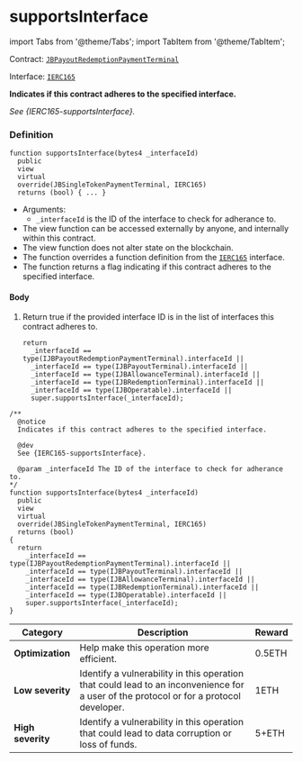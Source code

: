 # supportsInterface

import Tabs from '@theme/Tabs';
import TabItem from '@theme/TabItem';

Contract: [`JBPayoutRedemptionPaymentTerminal`](/dev/api/contracts/or-payment-terminals/or-abstract/jbpayoutredemptionpaymentterminal/README.md)​‌

Interface: [`IERC165`](https://docs.openzeppelin.com/contracts/2.x/dev/api/introspection#IERC165)

<Tabs>
<TabItem value="Step by step" label="Step by step">

**Indicates if this contract adheres to the specified interface.**

_See {IERC165-supportsInterface}._

### Definition

```
function supportsInterface(bytes4 _interfaceId)
  public
  view
  virtual
  override(JBSingleTokenPaymentTerminal, IERC165)
  returns (bool) { ... }
```

* Arguments:
  * `_interfaceId` is the ID of the interface to check for adherance to.
* The view function can be accessed externally by anyone, and internally within this contract.
* The view function does not alter state on the blockchain.
* The function overrides a function definition from the [`IERC165`](https://docs.openzeppelin.com/contracts/2.x/dev/api/introspection#IERC165) interface.
* The function returns a flag indicating if this contract adheres to the specified interface.

#### Body

1.  Return true if the provided interface ID is in the list of interfaces this contract adheres to.

    ```
    return
      _interfaceId == type(IJBPayoutRedemptionPaymentTerminal).interfaceId ||
      _interfaceId == type(IJBPayoutTerminal).interfaceId ||
      _interfaceId == type(IJBAllowanceTerminal).interfaceId ||
      _interfaceId == type(IJBRedemptionTerminal).interfaceId ||
      _interfaceId == type(IJBOperatable).interfaceId ||
      super.supportsInterface(_interfaceId);
    ```

</TabItem>

<TabItem value="Code" label="Code">

```
/**
  @notice
  Indicates if this contract adheres to the specified interface.

  @dev 
  See {IERC165-supportsInterface}.

  @param _interfaceId The ID of the interface to check for adherance to.
*/
function supportsInterface(bytes4 _interfaceId)
  public
  view
  virtual
  override(JBSingleTokenPaymentTerminal, IERC165)
  returns (bool)
{
  return
    _interfaceId == type(IJBPayoutRedemptionPaymentTerminal).interfaceId ||
    _interfaceId == type(IJBPayoutTerminal).interfaceId ||
    _interfaceId == type(IJBAllowanceTerminal).interfaceId ||
    _interfaceId == type(IJBRedemptionTerminal).interfaceId ||
    _interfaceId == type(IJBOperatable).interfaceId ||
    super.supportsInterface(_interfaceId);
}
```

</TabItem>

<TabItem value="Bug bounty" label="Bug bounty">

| Category          | Description                                                                                                                            | Reward |
| ----------------- | -------------------------------------------------------------------------------------------------------------------------------------- | ------ |
| **Optimization**  | Help make this operation more efficient.                                                                                               | 0.5ETH |
| **Low severity**  | Identify a vulnerability in this operation that could lead to an inconvenience for a user of the protocol or for a protocol developer. | 1ETH   |
| **High severity** | Identify a vulnerability in this operation that could lead to data corruption or loss of funds.                                        | 5+ETH  |

</TabItem>
</Tabs>
